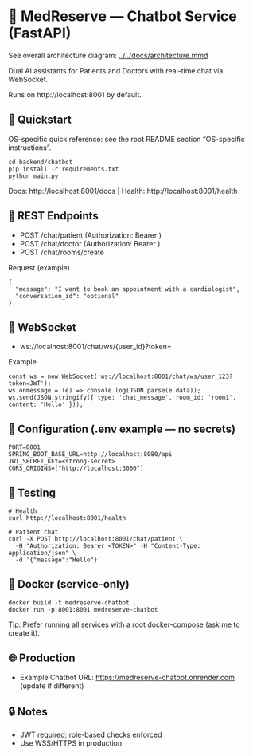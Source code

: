 # 🤖 MedReserve — Chatbot Service (FastAPI)

See overall architecture diagram: [../../docs/architecture.mmd](../../docs/architecture.mmd)

Dual AI assistants for Patients and Doctors with real-time chat via WebSocket.

Runs on http://localhost:8001 by default.

## 🚀 Quickstart

OS-specific quick reference: see the root README section “OS-specific instructions”.
```
cd backend/chatbot
pip install -r requirements.txt
python main.py
```

Docs: http://localhost:8001/docs  |  Health: http://localhost:8001/health

## 📡 REST Endpoints
- POST /chat/patient  (Authorization: Bearer <jwt>)
- POST /chat/doctor   (Authorization: Bearer <jwt>)
- POST /chat/rooms/create

Request (example)
```
{
  "message": "I want to book an appointment with a cardiologist",
  "conversation_id": "optional"
}
```

## 🔌 WebSocket
- ws://localhost:8001/chat/ws/{user_id}?token=<jwt>

Example
```
const ws = new WebSocket('ws://localhost:8001/chat/ws/user_123?token=JWT');
ws.onmessage = (e) => console.log(JSON.parse(e.data));
ws.send(JSON.stringify({ type: 'chat_message', room_id: 'room1', content: 'Hello' }));
```

## 🔧 Configuration (.env example — no secrets)
```
PORT=8001
SPRING_BOOT_BASE_URL=http://localhost:8080/api
JWT_SECRET_KEY=<strong-secret>
CORS_ORIGINS=["http://localhost:3000"]
```

## 🧪 Testing
```
# Health
curl http://localhost:8001/health

# Patient chat
curl -X POST http://localhost:8001/chat/patient \
  -H "Authorization: Bearer <TOKEN>" -H "Content-Type: application/json" \
  -d '{"message":"Hello"}'
```

## 🐳 Docker (service-only)
```
docker build -t medreserve-chatbot .
docker run -p 8001:8001 medreserve-chatbot
```

Tip: Prefer running all services with a root docker-compose (ask me to create it).

## 🌐 Production
- Example Chatbot URL: https://medreserve-chatbot.onrender.com (update if different)

## 🔒 Notes
- JWT required; role-based checks enforced
- Use WSS/HTTPS in production
